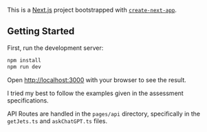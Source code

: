 This is a [Next.js](https://nextjs.org/) project bootstrapped with [`create-next-app`](https://github.com/vercel/next.js/tree/canary/packages/create-next-app).

## Getting Started

First, run the development server:

```bash
npm install
npm run dev
```

Open [http://localhost:3000](http://localhost:3000) with your browser to see the result.

I tried my best to follow the examples given in the assessment specifications.

API Routes are handled in the `pages/api` directory, specifically in the `getJets.ts` and `askChatGPT.ts` files.